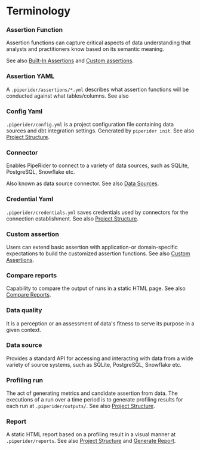 # Terminology

### Assertion Function

Assertion functions can capture critical aspects of data understanding that analysts and practitioners know based on its semantic meaning.

See also [Built-In Assertions](data-quality-assertions/assertion-configuration.md) and [Custom assertions](data-quality-assertions/custom-assertions.md).

### Assertion YAML

A `.piperider/assertions/*.yml` describes what assertion functions will be conducted against what tables/columns. See also&#x20;

### Config Yaml

`.piperider/config.yml`  is a project configuration file containing data sources and dbt integration settings. Generated by `piperider init`. See also [Project Structure](project-structure.md).

### Connector

Enables PipeRider to connect to a variety of data sources, such as SQLite, PostgreSQL, Snowflake etc.

Also known as data source connector. See also [Data Sources](broken-reference).

### Credential Yaml

`.piperider/credentials.yml` saves credentials used by connectors for the connection establishment. See also [Project Structure](project-structure.md).

### Custom assertion

Users can extend basic assertion with application-or domain-specific expectations to build the customized assertion functions. See also [Custom Assertions](data-quality-assertions/custom-assertions.md).

### Compare reports

Capability to compare the output of runs in a static HTML page. See also [Compare Reports](how-to/compare-reports.md).

### Data quality

It is a perception or an assessment of data's fitness to serve its purpose in a given context.

### Data source

Provides a standard API for accessing and interacting with data from a wide variety of source systems, such as SQLite, PostgreSQL, Snowflake etc.

### Profiling run

The act of generating metrics and candidate assertion from data. The executions of a run over a time period is to generate profiling results for each run at `.piperider/outputs/`. See also [Project Structure](project-structure.md).

### Report

A static HTML report based on a profiling result in a visual manner at `.piperider/reports`. See also [Project Structure](project-structure.md) and [Generate Report](how-to/generate-report.md).

